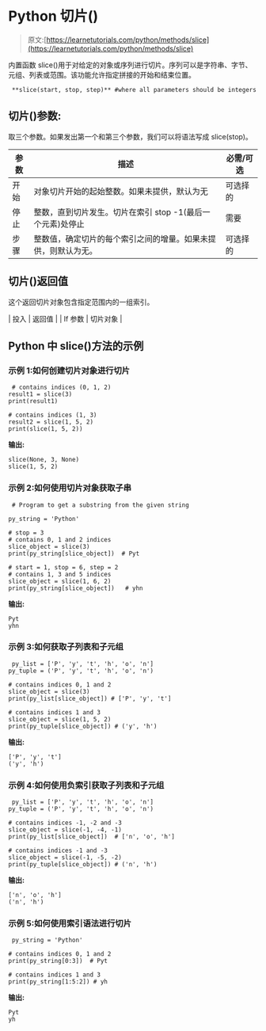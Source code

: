 # Python 切片()

> 原文:[https://learnetutorials.com/python/methods/slice](https://learnetutorials.com/python/methods/slice)

内置函数 slice()用于对给定的对象或序列进行切片。序列可以是字符串、字节、元组、列表或范围。该功能允许指定拼接的开始和结束位置。

```
 **slice(start, stop, step)** #where all parameters should be integers 

```

## 切片()参数:

取三个参数。如果发出第一个和第三个参数，我们可以将语法写成 slice(stop)。

| 参数 | 描述 | 必需/可选 |
| --- | --- | --- |
| 开始 | 对象切片开始的起始整数。如果未提供，默认为无 | 可选择的 |
| 停止 | 整数，直到切片发生。切片在索引 stop -1(最后一个元素)处停止 | 需要 |
| 步骤 | 整数值，确定切片的每个索引之间的增量。如果未提供，则默认为无。 | 可选择的 |

## 切片()返回值

这个返回切片对象包含指定范围内的一组索引。

| 投入 | 返回值 |
| If 参数 | 切片对象 |

## Python 中 slice()方法的示例

### 示例 1:如何创建切片对象进行切片

```
 # contains indices (0, 1, 2)
result1 = slice(3)
print(result1)

# contains indices (1, 3)
result2 = slice(1, 5, 2)
print(slice(1, 5, 2)) 

```

**输出:**

```
slice(None, 3, None)
slice(1, 5, 2)
```

### 示例 2:如何使用切片对象获取子串

```
 # Program to get a substring from the given string 

py_string = 'Python'

# stop = 3
# contains 0, 1 and 2 indices
slice_object = slice(3) 
print(py_string[slice_object])  # Pyt

# start = 1, stop = 6, step = 2
# contains 1, 3 and 5 indices
slice_object = slice(1, 6, 2)
print(py_string[slice_object])   # yhn 

```

**输出:**

```
Pyt
yhn 
```

### 示例 3:如何获取子列表和子元组

```
 py_list = ['P', 'y', 't', 'h', 'o', 'n']
py_tuple = ('P', 'y', 't', 'h', 'o', 'n')

# contains indices 0, 1 and 2
slice_object = slice(3)
print(py_list[slice_object]) # ['P', 'y', 't']

# contains indices 1 and 3
slice_object = slice(1, 5, 2)
print(py_tuple[slice_object]) # ('y', 'h') 

```

**输出:**

```
['P', 'y', 't']
('y', 'h') 
```

### 示例 4:如何使用负索引获取子列表和子元组

```
 py_list = ['P', 'y', 't', 'h', 'o', 'n']
py_tuple = ('P', 'y', 't', 'h', 'o', 'n')

# contains indices -1, -2 and -3
slice_object = slice(-1, -4, -1) 
print(py_list[slice_object])  # ['n', 'o', 'h']

# contains indices -1 and -3
slice_object = slice(-1, -5, -2)
print(py_tuple[slice_object]) # ('n', 'h') 

```

**输出:**

```
['n', 'o', 'h']
('n', 'h') 
```

### 示例 5:如何使用索引语法进行切片

```
 py_string = 'Python'

# contains indices 0, 1 and 2
print(py_string[0:3])  # Pyt

# contains indices 1 and 3
print(py_string[1:5:2]) # yh 

```

**输出:**

```
Pyt
yh 
```